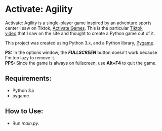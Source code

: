# **Activate: Agility**
Activate: Agility is a single-player game inspired by an adventure sports center I saw on Tiktok, [Activate Games](https://www.tiktok.com/@activatecanada). This is the particular [Tiktok video](https://www.tiktok.com/@activatecanada/video/7036971697014148357?is_copy_url=1&is_from_webapp=v1) that I saw on the site and thought to create a Python game out of it.

This project was created using Python 3.x, and a Python library, [Pygame](https://en.wikipedia.org/wiki/Pygame).

**PS:** In the options window, the **_FULLSCREEN_** button doesn't work because I'm too lazy to remove it. <br>
**PPS:** Since the game is always on fullscreen, use **Alt+F4** to quit the game.

## **Requirements:**
- Python 3.x
- pygame

## **How to Use:**
- Run _main.py_.
